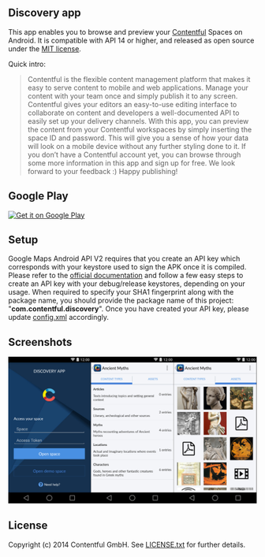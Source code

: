 ## Discovery app

This app enables you to browse and preview your [Contentful][1] Spaces on Android. It is compatible with API 14 or higher, and released as open source under the [MIT license][2].

Quick intro:

> Contentful is the flexible content management platform that makes it easy to serve content to mobile and web applications. Manage your content with your team once and simply publish it to any screen. Contentful gives your editors an easy-to-use editing interface to collaborate on content and developers a well-documented API to easily set up your delivery channels. With this app, you can preview the content from your Contentful workspaces by simply inserting the space ID and password. This will give you a sense of how your data will look on a mobile device without any further styling done to it. If you don’t have a Contentful account yet, you can browse through some more information in this app and sign up for free. We look forward to your feedback :) Happy publishing!

## Google Play

[![Get it on Google Play](http://developer.android.com/images/brand/en_generic_rgb_wo_45.png)](https://play.google.com/store/apps/details?id=com.contentful.discovery)

## Setup

Google Maps Android API V2 requires that you create an API key which corresponds with your keystore used to sign the APK once it is compiled. Please refer to the [official documentation][3] and follow a few easy steps to create an API key with your debug/release keystores, depending on your usage. When required to specify your SHA1 fingerprint along with the package name, you should provide the package name of this project: "**com.contentful.discovery**". Once you have created your API key, please update [config.xml][4] accordingly.

## Screenshots

![Screenshots](screenshots/sc.jpg)

## License

Copyright (c) 2014 Contentful GmbH. See [LICENSE.txt][2] for further details.


[1]: https://www.contentful.com
[2]: LICENSE.txt
[3]: https://developers.google.com/maps/documentation/android/start#get_an_android_certificate_and_the_google_maps_api_key
[4]: app/src/main/res/values/config.xml
